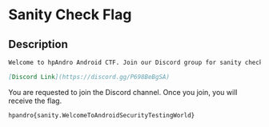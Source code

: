 # Sanity Check Flag

## Description

```md
Welcome to hpAndro Android CTF. Join our Discord group for sanity check and get first flag to enable all challanges.

[Discord Link](https://discord.gg/P698BeBgSA)
```

You are requested to join the Discord channel. Once you join, you will receive the flag.
```
hpandro{sanity.WelcomeToAndroidSecurityTestingWorld}
```